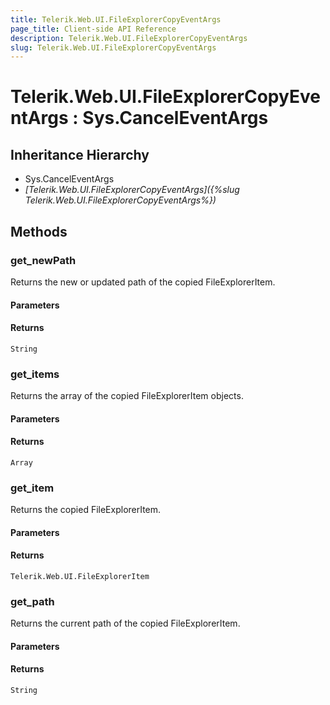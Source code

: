 ```yaml
---
title: Telerik.Web.UI.FileExplorerCopyEventArgs
page_title: Client-side API Reference
description: Telerik.Web.UI.FileExplorerCopyEventArgs
slug: Telerik.Web.UI.FileExplorerCopyEventArgs
---
```


# Telerik.Web.UI.FileExplorerCopyEventArgs : Sys.CancelEventArgs 

## Inheritance Hierarchy

* Sys.CancelEventArgs
* *[Telerik.Web.UI.FileExplorerCopyEventArgs]({%slug Telerik.Web.UI.FileExplorerCopyEventArgs%})*

## Methods

###  get_newPath

Returns the new or updated path of the copied FileExplorerItem.

#### Parameters

#### Returns

`String` 

###  get_items

Returns the array of the copied FileExplorerItem objects.

#### Parameters

#### Returns

`Array` 

###  get_item

Returns the copied FileExplorerItem.

#### Parameters

#### Returns

`Telerik.Web.UI.FileExplorerItem` 

###  get_path

Returns the current path of the copied FileExplorerItem.

#### Parameters

#### Returns

`String` 
